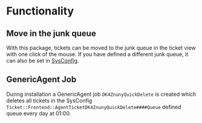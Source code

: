 # Functionality

## Move in the junk queue

With this package, tickets can be moved to the junk queue in the ticket view with one click of the mouse.
If you have defined a different junk queue, it can also be set in [SysConfig](config.md).

## GenericAgent Job

During installation a GenericAgent job `DK4ZnunyQuickDelete` is created which deletes all tickets in the SysConfig `Ticket::Frontend::AgentTicketDK4ZnunyQuickDelete####Queue` defined queue every day at 01:00.